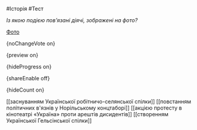 #Історія #Тест

*Із якою подією пов’язані діячі, зображені на фото?*

[Фото](https://zno.osvita.ua//doc/images/znotest/93/9385/19.jpg)

{noChangeVote on}

{preview on}

{hideProgress on}

{shareEnable off}

{hideCount on}

[[заснуванням Української робітничо-селянської спілки]]
[[повстанням політичних в'язнів у Норільському концтаборі]]
[[акцією протесту в кінотеатрі «Україна» проти арештів дисидентів]]
[[створенням Української Гельсінської спілки]]
